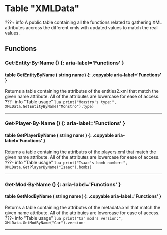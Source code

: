 # Table "XMLData"

???+ info
    A public table containing all the functions related to gathering XML attributes accross the different xmls with updated values to match the real values.
        
## Functions

### Get·Entity·By·Name () {: aria-label='Functions' }
#### table GetEntityByName ( string name ) {: .copyable aria-label='Functions' }
Returns a table containing the attributes of the entities2.xml that match the given name attribute. All of the attributes are lowercase for ease of access.
???- info "Table usage"
		```lua
			print("Monstro's type:", XMLData.GetEntityByName("Monstro").type)
		```
___

### Get·Player·By·Name () {: aria-label='Functions' }
#### table GetPlayerByName ( string name ) {: .copyable aria-label='Functions' }
Returns a table containing the attributes of the players.xml that match the given name attribute. All of the attributes are lowercase for ease of access.
???- info "Table usage"
		```lua
			print("Isaac's bomb number:", XMLData.GetPlayerByName("Isaac").bombs)
		```
___

### Get·Mod·By·Name () {: aria-label='Functions' }
#### table GetModByName ( string name ) {: .copyable aria-label='Functions' }
Returns a table containing the attributes of the metadata.xml that match the given name attribute. All of the attributes are lowercase for ease of access.
???- info "Table usage"
		```lua
			print("Car mod's version:", XMLData.GetModByName("Car").version)
		```
___
